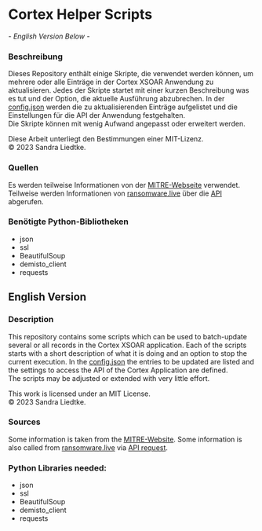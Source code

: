 # Cortex Helper Scripts

*- English Version Below -*

### Beschreibung

Dieses Repository enthält einige Skripte, die verwendet werden können, um mehrere oder alle Einträge in der Cortex XSOAR Anwendung zu aktualisieren.
Jedes der Skripte startet mit einer kurzen Beschreibung was es tut und der Option, die aktuelle Ausführung abzubrechen.
In der [config.json](/config.json) werden die zu aktualisierenden Einträge aufgelistet und die Einstellungen für die API der Anwendung festgehalten.<br/>
Die Skripte können mit wenig Aufwand angepasst oder erweitert werden.

Diese Arbeit unterliegt den Bestimmungen einer MIT-Lizenz.<br/>
© 2023 Sandra Liedtke.


### Quellen

Es werden teilweise Informationen von der [MITRE-Webseite](https://attack.mitre.org/) verwendet.
Teilweise werden Informationen von [ransomware.live](https://ransomware.live/#/) über die [API](https://api.ransomware.live/groups) abgerufen.


### Benötigte Python-Bibliotheken

 - json
 - ssl
 - BeautifulSoup
 - demisto_client
 - requests

## English Version

### Description

This repository contains some scripts which can be used to batch-update several or all records in the Cortex XSOAR application.
Each of the scripts starts with a short description of what it is doing and an option to stop the current execution.
In the [config.json](/config.json) the entries to be updated are listed and the settings to access the API of the Cortex Application are defined.<br/>
The scripts may be adjusted or extended with very little effort.

This work is licensed under an MIT License.<br/>
© 2023 Sandra Liedtke.


### Sources

Some information is taken from the [MITRE-Website](https://attack.mitre.org/).
Some information is also called from [ransomware.live](https://ransomware.live/#/) via [API request](https://api.ransomware.live/groups).


### Python Libraries needed:

 - json
 - ssl
 - BeautifulSoup
 - demisto_client
 - requests

